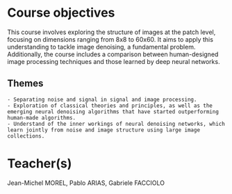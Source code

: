 # Course objectives
This course involves exploring the structure of images at the patch level, focusing on dimensions ranging from 8x8 to 60x60. It aims to apply this understanding to tackle image denoising, a fundamental problem. Additionally, the course includes a comparison between human-designed image processing techniques and those learned by deep neural networks.
## Themes
    - Separating noise and signal in signal and image processing.
    - Exploration of classical theories and principles, as well as the emerging neural denoising algorithms that have started outperforming human-made algorithms.
    - Understand of the inner workings of neural denoising networks, which learn jointly from noise and image structure using large image collections.

# Teacher(s)
Jean-Michel MOREL, Pablo ARIAS, Gabriele FACCIOLO

